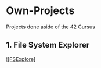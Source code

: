 # Own-Projects
Projects done aside of the 42 Cursus

## 1. File System Explorer
[![FSExplore]](https://github.com/IsaiahRobinsonGit/File-System-Explore)
